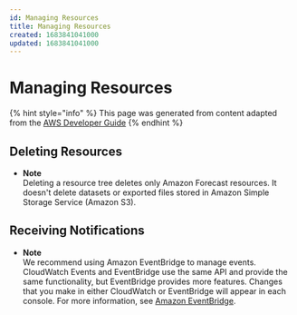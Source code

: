 ```yaml
---
id: Managing Resources
title: Managing Resources
created: 1683841041000
updated: 1683841041000
---
```

# Managing Resources

{% hint style="info" %}
This page was generated from content adapted from the [AWS Developer Guide](https://github.com/awsdocs/amazon-forecast-developer-guide.git)
{% endhint %}

## Deleting Resources

- **Note**  
Deleting a resource tree deletes only Amazon Forecast resources\. It doesn't delete datasets or exported files stored in Amazon Simple Storage Service \(Amazon S3\)\.


## Receiving Notifications

- **Note**  
We recommend using Amazon EventBridge to manage events\. CloudWatch Events and EventBridge use the same API and provide the same functionality, but EventBridge provides more features\. Changes that you make in either CloudWatch or EventBridge will appear in each console\. For more information, see [Amazon EventBridge](https://docs.aws.amazon.com/eventbridge/index.html)\.

